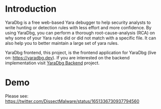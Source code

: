 # Introduction
YaraDbg is a free web-based Yara debugger to help security analysts to write hunting or detection rules with less effort and more confidence. By using YaraDbg, you can perform a thorough root-cause-analysis (RCA) on why some of your Yara rules did or did not match with a specific file. It can also help you to better maintain a large set of yara rules.

YaraDbg frontend, this project, is the frontend application for YaraDbg (live on: https://yaradbg.dev). If you are interested on the backend implementation visit [YaraDbg Backend](https://github.com/DissectMalware/yaradbg-backend) project.

# Demo
Please see: https://twitter.com/DissectMalware/status/1651336730937794560


